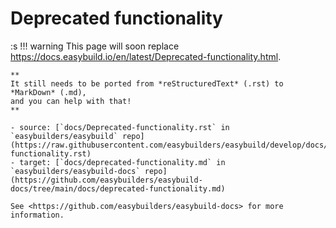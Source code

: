 # Deprecated functionality

:s
!!! warning
    This page will soon replace <https://docs.easybuild.io/en/latest/Deprecated-functionality.html>.

    **
    It still needs to be ported from *reStructuredText* (.rst) to *MarkDown* (.md),  
    and you can help with that!
    **

    - source: [`docs/Deprecated-functionality.rst` in `easybuilders/easybuild` repo](https://raw.githubusercontent.com/easybuilders/easybuild/develop/docs/Deprecated-functionality.rst)
    - target: [`docs/deprecated-functionality.md` in `easybuilders/easybuild-docs` repo](https://github.com/easybuilders/easybuild-docs/tree/main/docs/deprecated-functionality.md)

    See <https://github.com/easybuilders/easybuild-docs> for more information.
